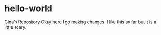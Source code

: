 # hello-world
Gina's Repository
Okay here I go making changes.  I like this so far but it is a little scary.
